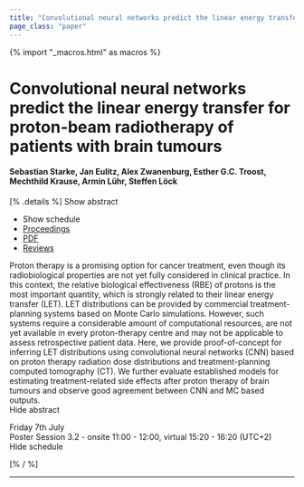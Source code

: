 ```yaml
---
title: "Convolutional neural networks predict the linear energy transfer for proton-beam radiotherapy of patients with brain tumours"
page_class: "paper"
---
```


{% import "_macros.html" as macros %}

# Convolutional neural networks predict the linear energy transfer for proton-beam radiotherapy of patients with brain tumours

#### Sebastian Starke, Jan Eulitz, Alex Zwanenburg, Esther G.C. Troost, Mechthild Krause, Armin Lühr, Steffen Löck

[% .details %]
<a class="toggle_visibility" data-selector=".abstract" data-level="3">Show abstract</a>
- <a class="toggle_visibility" data-selector=".schedule" data-level="3">Show schedule</a>
- <a href="">Proceedings</a>
- <a href="https://openreview.net/pdf?id=ue4_3NG344g">PDF</a>
- <a href="https://openreview.net/forum?id=ue4_3NG344g">Reviews</a>

<p>
    <span class="abstract">
        Proton therapy is a promising option for cancer treatment, even though its radiobiological properties are not yet fully considered in clinical practice. In this context, the relative biological effectiveness (RBE) of protons is the most important quantity, which is strongly related to their linear energy transfer (LET). LET distributions can be provided by commercial treatment-planning systems based on Monte Carlo simulations. However, such systems require a considerable amount of computational resources, are not yet available in every proton-therapy centre and may not be applicable to assess retrospective patient data. Here, we provide proof-of-concept for inferring LET distributions using convolutional neural networks (CNN) based on proton therapy radiation dose distributions and treatment-planning computed tomography (CT). We further evaluate established models for estimating treatment-related side effects after proton therapy of brain tumours and observe good agreement between CNN and MC based outputs.
        <br>
        <span class="actions"><a class="toggle_visibility" data-level="2">Hide abstract</a></span>
    </span>
</p>

<p>
    <span class="schedule">
        Friday 7th July<br>Poster Session 3.2 - onsite 11:00 - 12:00, virtual 15:20 - 16:20 (UTC+2)
        <br>
        <span class="actions"><a class="toggle_visibility" data-level="2">Hide schedule</a></span>
    </span>
</p>

[% / %]


---
<!-- { macros.presentation('', '', 720, 450) } -->

